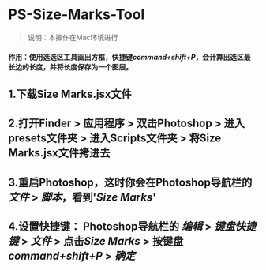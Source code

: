 # PS-Size-Marks-Tool
> 说明：本操作在Mac环境进行
#### 作用：使用选选区工具画出方框，快捷键*command+shift+P*，会计算出选区最长边的长度，并将长度保存为一个图层。
## 1.下载Size Marks.jsx文件
## 2.打开Finder > 应用程序 > 双击Photoshop > 进入presets文件夹 > 进入Scripts文件夹 > 将Size Marks.jsx文件拷进去
## 3.重启Photoshop，这时你会在Photoshop导航栏的  *文件* > *脚本*，看到'*Size Marks*'
## 4.设置快捷键： Photoshop导航栏的  *编辑* > *键盘快捷键* > *文件* > 点击*Size Marks* > 按键盘*command+shift+P* > *确定* 
